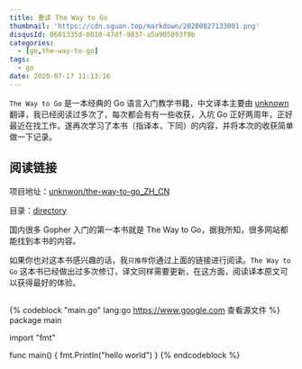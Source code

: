```yaml
---
title: 重读 The Way to Go
thumbnail: 'https://cdn.sguan.top/markdown/20200827133001.png'
disqusId: 0601335d-0010-47df-9837-a5a905093f9b
categories:
  - [go,the-way-to-go]
tags:
  - go
date: 2020-07-17 11:13:16
---
```


`The Way to Go` 是一本经典的 Go 语言入门教学书籍，中文译本主要由 [unknown](https://github.com/unknown) 翻译，我已经阅读过多次了，每次都会有有一些收获，入坑 Go 正好两周年，正好最近在找工作，遂再次学习了本书（指译本，下同）的内容，并将本次的收获简单做一下记录。

<!-- more -->

## 阅读链接

项目地址：[unknwon/the-way-to-go_ZH_CN](https://github.com/unknwon/the-way-to-go_ZH_CN)

目录：[directory](https://github.com/unknwon/the-way-to-go_ZH_CN/blob/master/eBook/directory.md)

国内很多 Gopher 入门的第一本书就是 The Way to Go，据我所知，很多网站都能找到本书的内容。

如果你也对这本书感兴趣的话，我`只推荐`你通过上面的链接进行阅读。`The Way to Go` 这本书已经做出过多次修订，译文同样需要更新，在这方面，阅读译本原文可以获得最好的体验。

## 

{% codeblock "main.go" lang:go https://www.google.com 查看源文件 %}
package main

import "fmt"

func main() {
	fmt.Println("hello world")
}
{% endcodeblock %}
